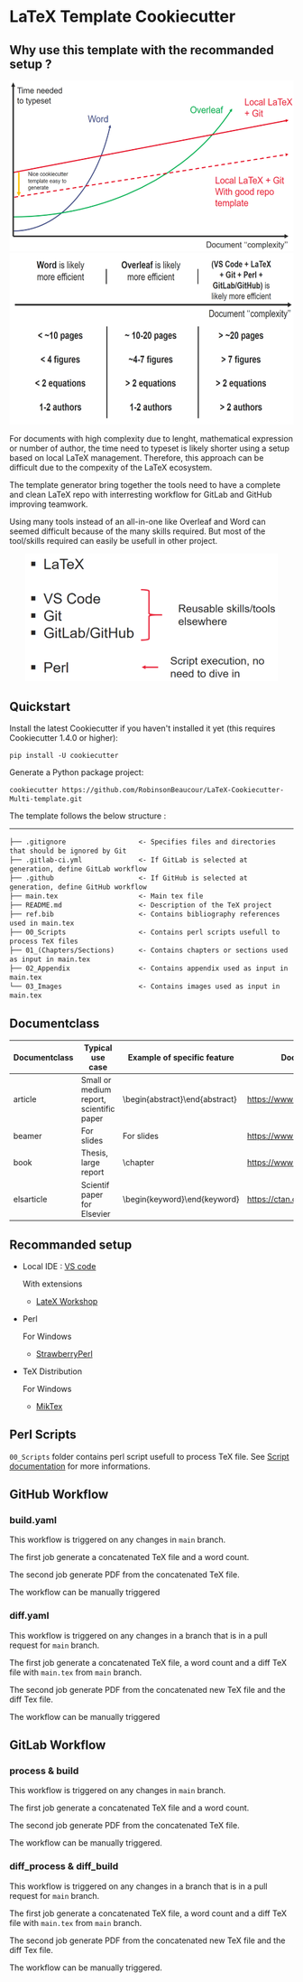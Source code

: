 # LaTeX Template Cookiecutter

## Why use this template with the recommanded setup ?

<div style="text-align:center">
<img src="Images/schema.png" style="height:8cm">
</div>
<div style="text-align:center">
<img src="Images/table.png" style="height:8cm">
</div>

For documents with high complexity due to lenght, mathematical expression or number of author, the time need to typeset is likely shorter using a setup based on local LaTeX management. Therefore, this approach can be difficult due to the compexity of the LaTeX ecosystem.

The template generator bring together the tools need to have a complete and clean LaTeX repo with interresting workflow for GitLab and GitHub improving teamwork.

Using many tools instead of an all-in-one like Overleaf and Word can seemed difficult because of the many skills required. But most of the tool/skills required can easily be usefull in other project.

<div style="text-align:center">
<img src="Images/skills+tools.png" style="height:6cm">
</div>

## Quickstart

Install the latest Cookiecutter if you haven't installed it yet (this requires
Cookiecutter 1.4.0 or higher):

    pip install -U cookiecutter

Generate a Python package project:

    cookiecutter https://github.com/RobinsonBeaucour/LaTeX-Cookiecutter-Multi-template.git

The template follows the below structure :

------------

    ├── .gitignore                  <- Specifies files and directories that should be ignored by Git
    ├── .gitlab-ci.yml              <- If GitLab is selected at generation, define GitLab workflow
    ├── .github                     <- If GitHub is selected at generation, define GitHub workflow
    ├── main.tex                    <- Main tex file
    ├── README.md                   <- Description of the TeX project
    ├── ref.bib                     <- Contains bibliography references used in main.tex
    ├── 00_Scripts                  <- Contains perl scripts usefull to process TeX files
    ├── 01_(Chapters/Sections)      <- Contains chapters or sections used as input in main.tex
    ├── 02_Appendix                 <- Contains appendix used as input in main.tex
    └── 03_Images                   <- Contains images used as input in main.tex

## Documentclass

| Documentclass | Typical use case                         | Example of specific feature    | Documentation                    |
|---------------|------------------------------------------|--------------------------------|----------------------------------|
| article       | Small or medium report, scientific paper | \begin{abstract}\end{abstract} | https://www.ctan.org/pkg/article |
| beamer        | For slides                               | For slides                     | https://www.ctan.org/pkg/beamer  |
| book          | Thesis, large report                     | \chapter                       | https://www.ctan.org/pkg/book    |
| elsarticle    | Scientif paper for Elsevier              | \begin{keyword}\end{keyword}   | https://ctan.org/pkg/elsarticle  |

## Recommanded setup

* Local IDE : [VS code](https://code.visualstudio.com/)

    With extensions
    * [LateX Workshop](https://marketplace.visualstudio.com/items?itemName=James-Yu.latex-workshop)

* Perl

    For Windows
    * [StrawberryPerl](https://strawberryperl.com/)

* TeX Distribution

    For Windows
    * [MikTex](https://miktex.org/)

## Perl Scripts

`00_Scripts` folder contains perl script usefull to process TeX file. See [Script documentation](./{{cookiecutter.project_name}}/00_Scripts/README.md) for more informations.

## GitHub Workflow

### build.yaml

This workflow is triggered on any changes in `main` branch.

The first job generate a concatenated TeX file and a word count.

The second job generate PDF from the concatenated TeX file.

The workflow can be manually triggered

### diff.yaml

This workflow is triggered on any changes in a branch that is in a pull request for `main` branch.

The first job generate a concatenated TeX file, a word count and a diff TeX file with `main.tex` from `main` branch.

The second job generate PDF from the concatenated new TeX file and the diff Tex file.

The workflow can be manually triggered

## GitLab Workflow

### process & build

This workflow is triggered on any changes in `main` branch.

The first job generate a concatenated TeX file and a word count.

The second job generate PDF from the concatenated TeX file.

The workflow can be manually triggered.

### diff_process & diff_build

This workflow is triggered on any changes in a branch that is in a pull request for `main` branch.

The first job generate a concatenated TeX file, a word count and a diff TeX file with `main.tex` from `main` branch.

The second job generate PDF from the concatenated new TeX file and the diff Tex file.

The workflow can be manually triggered.
